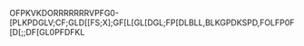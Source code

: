 OFPKVKDORRRRRRRVPFG0-[PLKPDGLV;CF;GLD[[FS;X];GF[L[GL[DGL;FP[DLBLL,BLKGPDKSPD,FOLFP0F[D[;;DF[GL0PFDFKL
